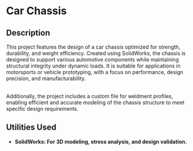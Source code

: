 <h1>Car Chassis</h1>

<h2>Description</h2>
This project features the design of a car chassis optimized for strength, durability, and weight efficiency. Created using SolidWorks, the chassis is designed to support various automotive components while maintaining structural integrity under dynamic loads. It is suitable for applications in motorsports or vehicle prototyping, with a focus on performance, design precision, and manufacturability.</br>

<br>Additionally, the project includes a custom file for weldment profiles, enabling efficient and accurate modeling of the chassis structure to meet specific design requirements.
<br />


<h2>Utilities Used</h2>

- <b>SolidWorks: For 3D modeling, stress analysis, and design validation. </b>

